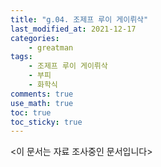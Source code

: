 ```yaml
---
title: "g.04. 조제프 루이 게이뤼삭"
last_modified_at: 2021-12-17
categories:
    - greatman
tags:
    - 조제프 루이 게이뤼삭
    - 부피
    - 화학식
comments: true
use_math: true
toc: true
toc_sticky: true
---
```


<이 문서는 자료 조사중인 문서입니다>